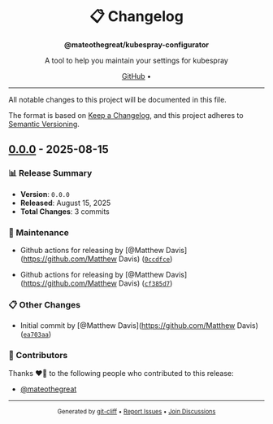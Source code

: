 <div align="center">
<h1>📋 Changelog</h1>
<p><strong>@mateothegreat/kubespray-configurator</strong></p>
<p>A tool to help you maintain your settings for kubespray</p>
<p>
<a href="https://github.com/mateothegreat/kubespray-configurator">GitHub</a> •
</p>
</div>

---

All notable changes to this project will be documented in this file.

The format is based on [Keep a Changelog](https://keepachangelog.com/en/1.0.0/),
and this project adheres to [Semantic Versioning](https://semver.org/spec/v2.0.0.html).
## [0.0.0](https://github.com/mateothegreat/kubespray-configurator/releases/tag/0.0.0) - 2025-08-15

### 📊 Release Summary
- **Version**: `0.0.0`
- **Released**: August 15, 2025
- **Total Changes**: 3 commits

### 🔧 Maintenance

- Github actions for releasing by [@Matthew Davis](https://github.com/Matthew Davis) ([`0ccdfce`](https://github.com/mateothegreat/kubespray-configurator/commit/0ccdfce2b12ffc93464ef3fa1007805bd936137c))

- Github actions for releasing by [@Matthew Davis](https://github.com/Matthew Davis) ([`cf385d7`](https://github.com/mateothegreat/kubespray-configurator/commit/cf385d75fb18e64244f97bb7d4e37a27834a0c71))

### 📋 Other Changes

- Initial commit by [@Matthew Davis](https://github.com/Matthew Davis) ([`ea703aa`](https://github.com/mateothegreat/kubespray-configurator/commit/ea703aa78e5903d233bcefc9d2309f5fb6c7ad52))

### 👥 Contributors

Thanks ❤️‍🔥 to the following people who contributed to this release:

- [@mateothegreat](https://github.com/mateothegreat)
---

<div align="center">
<sub>
Generated by <a href="https://git-cliff.org">git-cliff</a> •
<a href="https://github.com/mateothegreat/kubespray-configurator/issues">Report Issues</a> •
<a href="https://github.com/mateothegreat/kubespray-configurator/discussions">Join Discussions</a>
</sub>
</div>
